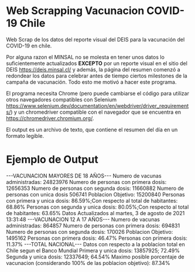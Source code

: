 # Web Scrapping Vacunacion COVID-19 Chile
 Web Scrap de los datos del reporte visual del DEIS para la vacunación del COVID-19 en chile.
 
 Por alguna razon el MINSAL no se molesta en tener unos datos lo suficientemente actualizados **EXCEPTO** por un reporte visual en el sitio del DEIS https://deis.minsal.cl/ y además, la página del resumen comenzó a redondear los datos para celebrar antes de tiempo ciertos milestones de la campaña de vacunación. Todo esto me motivó a hacer este programa.
 
 El programa necesita Chrome (pero puede cambiarse el código para utilizar otros navegadores compatibles con Selenium https://www.selenium.dev/documentation/en/webdriver/driver_requirements/) y un chromedriver compatible con el navegador que se encuentra en https://chromedriver.chromium.org/.
 
 El output es un archivo de texto, que contiene el resumen del día en un formato legible.

# Ejemplo de Output
---VACUNACION MAYORES DE 18 AÑOS---
Numero de vacunas administradas: 24823976
Numero de personas con primera dosis: 12656353
Numero de personas con segunda dosis: 11660882
Numero de personas con unica dosis 506741
Poblacion Objetivo: 15200840
Personas con primera y unica dosis: 86.59%;Con respecto al total de habitantes: 68.86%
Personas con segunda y unica dosis: 80.05%;Con respecto al total de habitantes: 63.65%
Datos Actualizados al martes, 3 de agosto de 2021 13:31:48
---VACUNACION 12 A 17 AÑOS---
Numero de vacunas administradas: 864857
Numero de personas con primera dosis: 694831
Numero de personas con segunda dosis: 170026
Poblacion Objetivo: 1495162
Personas con primera dosis: 46.47%
Personas con primera dosis: 11.37%
---TOTAL NACIONAL---
 Datos con respecto a la poblacion total en Chile segun el Banco Mundial
Primera y unica dosis: 13857925; 72.49%
Segunda y unica dosis: 12337649; 64.54%
Maximo posible porcentaje de vacunacion (considerando 100% de las poblacion objetivo): 87.34%
